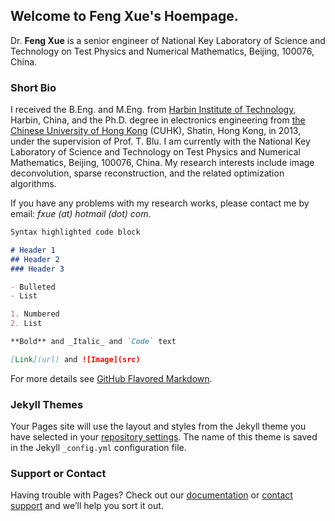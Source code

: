 ## Welcome to Feng Xue's Hoempage.

Dr. **Feng Xue** is a senior engineer of National Key Laboratory of Science and Technology on Test Physics and Numerical Mathematics, Beijing, 100076, China.

### Short Bio
I received the B.Eng. and M.Eng. from <a href="http://www.hit.edu.cn">Harbin Institute of Technology</a>, Harbin, China, and the Ph.D. degree in electronics engineering from <a href="http://www.cuhk.edu.hk">the Chinese University of Hong Kong</a> (CUHK), Shatin, Hong Kong, in 2013, under the supervision of Prof. T. Blu. I am currently with the National Key Laboratory of Science and Technology on Test Physics and Numerical Mathematics, Beijing, 100076, China. My research interests include image deconvolution, sparse reconstruction, and the related optimization algorithms.

If you have any problems with my research works, please contact me by email: _fxue (at) hotmail (dot) com_.



```markdown
Syntax highlighted code block

# Header 1
## Header 2
### Header 3

- Bulleted
- List

1. Numbered
2. List

**Bold** and _Italic_ and `Code` text

[Link](url) and ![Image](src)
```

For more details see [GitHub Flavored Markdown](https://guides.github.com/features/mastering-markdown/).

### Jekyll Themes

Your Pages site will use the layout and styles from the Jekyll theme you have selected in your [repository settings](https://github.com/fxue1983/fxue.github.io/settings). The name of this theme is saved in the Jekyll `_config.yml` configuration file.

### Support or Contact

Having trouble with Pages? Check out our [documentation](https://help.github.com/categories/github-pages-basics/) or [contact support](https://github.com/contact) and we’ll help you sort it out.
